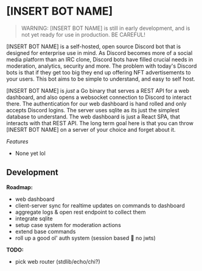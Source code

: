 # [INSERT BOT NAME]

> WARNING: [INSERT BOT NAME] is still in early development, and is not yet
ready for use in production. BE CAREFUL!

[INSERT BOT NAME] is a self-hosted, open source Discord bot that is designed
for enterprise use in mind. As Discord becomes more of a social media platform
than an IRC clone, Discord bots have filled crucial needs in moderation,
analytics, security and more. The problem with today's Discord bots is that
if they get too big they end up offering NFT advertisements to your users.
This bot aims to be simple to understand, and easy to self host.

[INSERT BOT NAME] is *just* a Go binary that serves a REST API for a web dashboard,
and also opens a websocket connection to Discord to interact there. The authentication
for our web dashboard is hand rolled and only accepts Discord logins. The server uses
sqlite as its just the simplest database to understand. The web dashboard is just a
React SPA, that interacts with that REST API. The long term goal here is that you can
throw [INESRT BOT NAME] on a server of your choice and forget about it.

*Features*
- None yet lol

## Development

**Roadmap:**
- web dashboard
- client-server sync for realtime updates on commands to dashboard
- aggregate logs & open rest endpoint to collect them
- integrate sqlite
- setup case system for moderation actions
- extend base commands
- roll up a good ol' auth system (session based 🙅 no jwts)

**TODO:**
- pick web router (stdlib/echo/chi?)


